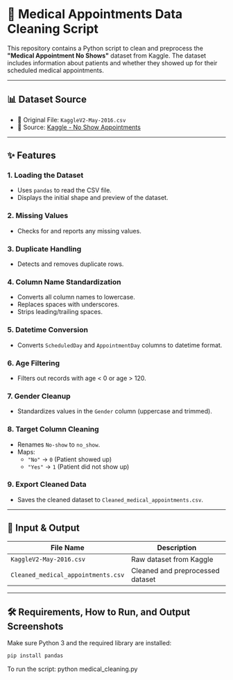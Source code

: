 # 🧹 Medical Appointments Data Cleaning Script

This repository contains a Python script to clean and preprocess the **"Medical Appointment No Shows"** dataset from Kaggle. The dataset includes information about patients and whether they showed up for their scheduled medical appointments.

---

## 📊 Dataset Source

- 📁 Original File: `KaggleV2-May-2016.csv`  
- 🔗 Source: [Kaggle - No Show Appointments](https://www.kaggle.com/datasets/joniarroba/noshowappointments)

---

## ✨ Features

### 1. Loading the Dataset
- Uses `pandas` to read the CSV file.
- Displays the initial shape and preview of the dataset.

### 2. Missing Values
- Checks for and reports any missing values.

### 3. Duplicate Handling
- Detects and removes duplicate rows.

### 4. Column Name Standardization
- Converts all column names to lowercase.
- Replaces spaces with underscores.
- Strips leading/trailing spaces.

### 5. Datetime Conversion
- Converts `ScheduledDay` and `AppointmentDay` columns to datetime format.

### 6. Age Filtering
- Filters out records with age < 0 or age > 120.

### 7. Gender Cleanup
- Standardizes values in the `Gender` column (uppercase and trimmed).

### 8. Target Column Cleaning
- Renames `No-show` to `no_show`.
- Maps:
  - `"No"` → `0` (Patient showed up)
  - `"Yes"` → `1` (Patient did not show up)

### 9. Export Cleaned Data
- Saves the cleaned dataset to `Cleaned_medical_appointments.csv`.

---

## 📁 Input & Output

| File Name                          | Description                                |
|-----------------------------------|--------------------------------------------|
| `KaggleV2-May-2016.csv`           | Raw dataset from Kaggle                    |
| `Cleaned_medical_appointments.csv`| Cleaned and preprocessed dataset           |

---

## 🛠️ Requirements, How to Run, and Output Screenshots

Make sure Python 3 and the required library are installed:

```bash
pip install pandas
```

To run the script:
python medical_cleaning.py
